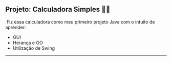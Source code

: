 ## Projeto: Calculadora Simples :calling::calling:



​	Fiz essa calculadora como meu primeiro projeto Java com o intuito de aprender:

- GUI
- Herança e OO
- Utilização de Swing



----

